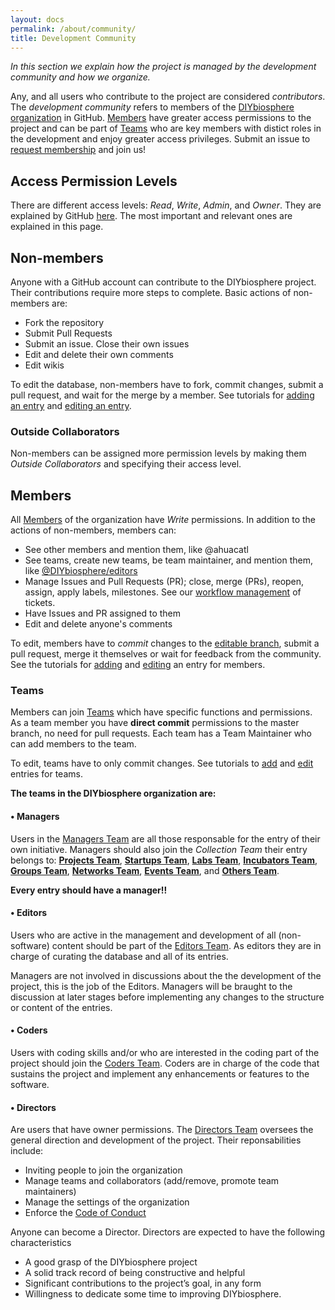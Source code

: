```yaml
---
layout: docs
permalink: /about/community/
title: Development Community
---
```


_In this section we explain how the project is managed by the development community and how we organize._

Any, and all users who contribute to the project are considered _contributors_. The _development community_ refers to members of the [DIYbiosphere organization] in GitHub. [Members](#members) have greater access permissions to the project and can be part of [Teams](#teams) who are key members with distict roles in the development and enjoy greater access privileges. Submit an issue to [request membership] and join us!

## Access Permission Levels
There are different access levels: _Read_, _Write_, _Admin_, and _Owner_. They are explained by GitHub [here]. The most important and relevant ones are explained in this page.

## Non-members
Anyone with a GitHub account can contribute to the DIYbiosphere project. Their contributions require more steps to complete. Basic actions of non-members are:

- Fork the repository
- Submit Pull Requests
- Submit an issue. Close their own issues
- Edit and delete their own comments
- Edit wikis

To edit the database, non-members have to fork, commit changes, submit a pull request, and wait for the merge by a member. See tutorials for [adding an entry] and [editing an entry].

### Outside Collaborators
Non-members can be assigned more permission levels by making them _Outside Collaborators_ and specifying their access level.

## Members
All [Members] of the organization have _Write_ permissions. In addition to the actions of non-members, members can:

- See other members and mention them, like @ahuacatl
- See teams, create new teams, be team maintainer, and mention them, like [@DIYbiosphere/editors]
- Manage Issues and Pull Requests (PR); close, merge (PRs), reopen, assign, apply labels, milestones. See our [workflow management] of tickets.
- Have Issues and PR assigned to them
- Edit and delete anyone's comments

To edit, members have to _commit_ changes to the [editable branch], submit a pull request, merge it themselves or wait for feedback from the community. See the tutorials for [adding] and [editing] an entry for members.

### Teams
Members can join [Teams] which have specific functions and permissions. As a team member you have **direct commit** permissions to the master branch, no need for pull requests. Each team has a Team Maintainer who can add members to the team.

To edit, teams have to only commit changes. See tutorials to [add] and [edit] entries for teams.

**The teams in the DIYbiosphere organization are:**

#### • Managers
Users in the [Managers Team] are all those responsable for the entry of their own initiative.  Managers should also join the _Collection Team_ their entry belongs to: **[Projects Team]**, **[Startups Team]**, **[Labs Team]**, **[Incubators Team]**, **[Groups Team]**, **[Networks Team]**, **[Events Team]**, and **[Others Team]**.

**Every entry should have a manager!!**

#### • Editors
Users who are active in the management and development of all (non-software) content should be part of the [Editors Team]. As editors they are in charge of curating the database and all of its entries.

Managers are not involved in discussions about the the development of the project, this is the job of the Editors. Managers will be braught to the discussion at later stages before implementing any changes to the structure or content of the entries.

#### • Coders
Users with coding skills and/or who are interested in the coding part of the project should join the [Coders Team]. Coders are in charge of the code that sustains the project and implement any enhancements or features to the software.

#### • Directors
Are users that have owner permissions. The [Directors Team] oversees the general direction and development of the project. Their reponsabilities include:

- Inviting people to join the organization
- Manage teams and collaborators (add/remove, promote team maintainers)
- Manage the settings of the organization
- Enforce the [Code of Conduct]

Anyone can become a Director. Directors are expected to have the following characteristics

- A good grasp of the DIYbiosphere project
- A solid track record of being constructive and helpful
- Significant contributions to the project’s goal, in any form
- Willingness to dedicate some time to improving DIYbiosphere.


[Repository]: https://github.com/DIYbiosphere/sphere.dir "Go to DIYbiosphere repository"
[DIYbiosphere organization]: https://github.com/DIYbiosphere "Go to the DIYbiosphere organization GitHub page"
[Request membership]: /help/contributing/#request-membership "How to request membership"
[here]: https://help.github.com/articles/repository-permission-levels-for-an-organization/ "Learn about permission levels from GitHub"
[workflow management]: /help/workflow/ "Learn how tickets are managed and organized"
[adding an entry]: /help/tutorials/add-entry/ "How to add an entry"
[editing an entry]: /help/tutorials/edit-entry/ "How to edit an entry"
[editable branch]: https://github.com/DIYbiosphere/sphere.dir/tree/editable "Go directly to the "
[adding]: /help/tutorials/add-entry-member/ "How to add an entry"
[editing]: /help/tutorials/edit-entry-member/ "How to edit an entry"
[add]: /help/tutorials/add-entry-teams/ "How to add an entry"
[edit]: /help/tutorials/edit-entry-teams/ "How to edit an entry"
[Members]: https://github.com/orgs/DIYbiosphere/people "See all members of the DIYbiosphere organization"
[Teams]: https://github.com/orgs/DIYbiosphere/teams "See all teams of the DIYbiosphere"
[Managers Team]: https://github.com/orgs/DIYbiosphere/teams/managers "See all Managers"
[Projects Team]: https://github.com/orgs/DIYbiosphere/teams/projects "See all Project managers"
[Startups Team]: https://github.com/orgs/DIYbiosphere/teams/startups "See all Startup managers"
[Labs Team]: https://github.com/orgs/DIYbiosphere/teams/labs "See all Lab managers"
[Incubators Team]: https://github.com/orgs/DIYbiosphere/teams/incubators "See all Incubator managers"
[Groups Team]: https://github.com/orgs/DIYbiosphere/teams/groups "See all Group managers"
[Networks Team]: https://github.com/orgs/DIYbiosphere/teams/networks "See all Network managers"
[Events Team]: https://github.com/orgs/DIYbiosphere/teams/events "See all Event managers"
[Others Team]: https://github.com/orgs/DIYbiosphere/teams/others "See all Other managers"
[Editors Team]: https://github.com/orgs/DIYbiosphere/teams/editors "See all Editors"
[Coders Team]: https://github.com/orgs/DIYbiosphere/teams/coders "See all Coders"
[Directors Team]: https://github.com/orgs/DIYbiosphere/teams/directors "See all Directors"
[code of conduct]: /about/coc/ "Learn the Code of Conduct of the DIYbiosphere project"
[@DIYbiosphere/editors]: https://github.com/orgs/DIYbiosphere/teams/editors
